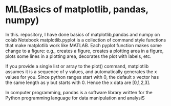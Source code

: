 # ML(Basics of matplotlib, pandas, numpy)

In this. repository, I have done basics of matplotlib,pandas and numpy on colab Notebook
matplotlib.pyplot is a collection of command style functions that make matplotlib work like MATLAB.
Each pyplot function makes some change to a figure: e.g., creates a figure, 
creates a plotting area in a figure, plots some lines in a plotting area, decorates the plot with labels, etc.

If you provide a single list or array to the plot() command, matplotlib assumes it is a sequence of y values, and 
automatically generates the x values for you. Since python ranges start with 0,
the default x vector has the same length as y but starts with 0. Hence the x data are [0,1,2,3].
 
 In computer programming, pandas is a software library written for the Python programming language for data manipulation 
 and analysiS

